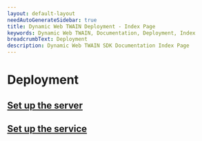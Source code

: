 ```yaml
---
layout: default-layout
needAutoGenerateSidebar: true
title: Dynamic Web TWAIN Deployment - Index Page
keywords: Dynamic Web TWAIN, Documentation, Deployment, Index
breadcrumbText: Deployment
description: Dynamic Web TWAIN SDK Documentation Index Page
---
```


# Deployment

## [Set up the server]({{site.indepth}}deployment/server.html)

## [Set up the service]({{site.indepth}}deployment/service.html)
<!--
## [Scenarios]({{site.indepth}}deployment/scenarios.html)
-->